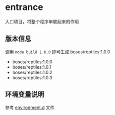 # entrance

入口项目，将整个程序串联起来的作用

## 版本信息

调用 `node build 1.0.0` 即可生成 boses/reptiles:1.0.0

- boses/reptiles:1.0.0
- boses/reptiles:1.0.1
- boses/reptiles:1.0.2
- boses/reptiles:1.0.3

## 环境变量说明

参考 [environment.d](./environment.d.ts) 文件
